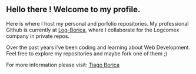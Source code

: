 ## Hello there ! Welcome to my profile.

Here is where I host my personal and porfolio repositories. My professional Github is currently at [Log-Borica](https://github.com/log-borica), where I collaborate for the Logcomex company in private repos.

Over the past years i've been coding and learning about Web Development. Feel free to explore my repositories and maybe fork one of them ;)

For more information please visit: [Tiago Borica](https://borica.com.br)
